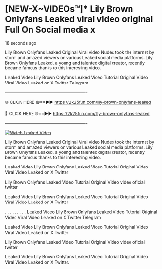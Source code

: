 # [NEW-X~VIDEOs™]* Lily Brown Onlyfans Leaked viral video original Full On Social media x

18 seconds ago

Lily Brown Onlyfans Leaked Original Viral video Nudes took the internet by storm and amazed viewers on various Leaked social media platforms. Lily Brown Onlyfans Leaked, a young and talented digital creator, recently became famous thanks to this interesting video.

L𝚎aked Video Lily Brown Onlyfans Leaked Video Tutorial Original Video Viral Video L𝚎aked on X Twitter Telegram

———————————————————-

🌐 CLICK HERE 🟢==►► https://2k25fun.com/lily-brown-onlyfans-leaked

🔴 CLICK HERE 🌐==►► https://2k25fun.com/lily-brown-onlyfans-leaked

———————————————————-

[![Watch Leaked Video](https://miro.medium.com/v2/resize:fit:828/format:webp/1*cilzJN44JGOrTw9NJCrNHA.gif "Watch Leaked Video")](https://2k25fun.com/lily-brown-onlyfans-leaked)

Lily Brown Onlyfans Leaked Original Viral video Nudes took the internet by storm and amazed viewers on various Leaked social media platforms. Lily Brown Onlyfans Leaked, a young and talented digital creator, recently became famous thanks to this interesting video.

L𝚎aked Video Lily Brown Onlyfans Leaked Video Tutorial Original Video Viral Video L𝚎aked on X Twitter

Lily Brown Onlyfans Leaked Video Tutorial Original Video video oficial twitter

L𝚎aked Video Lily Brown Onlyfans Leaked Video Tutorial Original Video Viral Video L𝚎aked on X Twitter

. . . . . . . . . L𝚎aked Video Lily Brown Onlyfans Leaked Video Tutorial Original Video Viral Video L𝚎aked on X Twitter Telegram

L𝚎aked Video Lily Brown Onlyfans Leaked Video Tutorial Original Video Viral Video L𝚎aked on X Twitter

Lily Brown Onlyfans Leaked Video Tutorial Original Video video oficial twitter

L𝚎aked Video Lily Brown Onlyfans Leaked Video Tutorial Original Video Viral Video L𝚎aked on X Twitter.